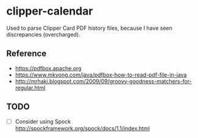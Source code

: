 # clipper-calendar

Used to parse Clipper Card PDF history files, because I have seen discrepancies (overcharged).

## Reference

* https://pdfbox.apache.org
* https://www.mkyong.com/java/pdfbox-how-to-read-pdf-file-in-java
* http://mrhaki.blogspot.com/2009/09/groovy-goodness-matchers-for-regular.html

## TODO

* [ ] Consider using Spock http://spockframework.org/spock/docs/1.1/index.html

